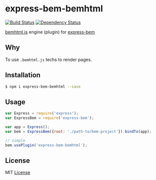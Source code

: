 # express-bem-bemhtml

[![Build Status](https://travis-ci.org/express-bem/bemhtml.svg)](https://travis-ci.org/express-bem/emhtml)
 [![Dependency Status](https://david-dm.org/express-bem/bemhtml.png)](https://david-dm.org/express-bem/bemhtml)

[bemhtml.js][] engine (plugin) for [express-bem][]

[bemhtml.js]: https://github.com/bem/bem-core
[express-bem]: https://github.com/express-bem/express-bem

## Why

To use `.bemhtml.js` techs to render pages.

## Installation

```sh
$ npm i express-bem-bemhtml --save
```

## Usage

```js
var Express = require('express');
var ExpressBem = require('express-bem');

var app = Express();
var bem = ExpressBem({root: './path-to/bem-project'}).bindTo(app);

// simple
bem.usePlugin('express-bem-bemhtml');
```

## License

MIT [License][]

[License]: https://github.com/express-bem/express-bem/blob/master/LICENSE
